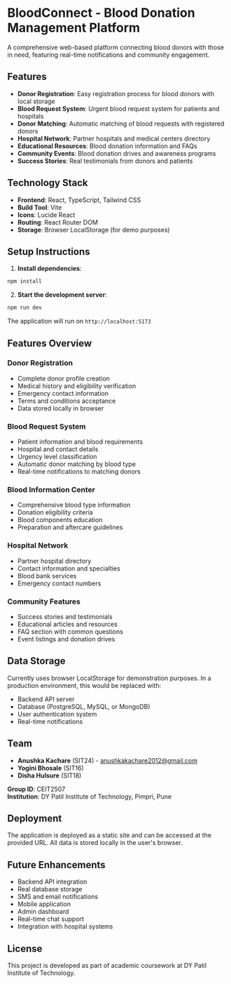 # BloodConnect - Blood Donation Management Platform

A comprehensive web-based platform connecting blood donors with those in need, featuring real-time notifications and community engagement.

## Features

- **Donor Registration**: Easy registration process for blood donors with local storage
- **Blood Request System**: Urgent blood request system for patients and hospitals
- **Donor Matching**: Automatic matching of blood requests with registered donors
- **Hospital Network**: Partner hospitals and medical centers directory
- **Educational Resources**: Blood donation information and FAQs
- **Community Events**: Blood donation drives and awareness programs
- **Success Stories**: Real testimonials from donors and patients

## Technology Stack

- **Frontend**: React, TypeScript, Tailwind CSS
- **Build Tool**: Vite
- **Icons**: Lucide React
- **Routing**: React Router DOM
- **Storage**: Browser LocalStorage (for demo purposes)

## Setup Instructions

1. **Install dependencies**:
```bash
npm install
```

2. **Start the development server**:
```bash
npm run dev
```

The application will run on `http://localhost:5173`

## Features Overview

### Donor Registration
- Complete donor profile creation
- Medical history and eligibility verification
- Emergency contact information
- Terms and conditions acceptance
- Data stored locally in browser

### Blood Request System
- Patient information and blood requirements
- Hospital and contact details
- Urgency level classification
- Automatic donor matching by blood type
- Real-time notifications to matching donors

### Blood Information Center
- Comprehensive blood type information
- Donation eligibility criteria
- Blood components education
- Preparation and aftercare guidelines

### Hospital Network
- Partner hospital directory
- Contact information and specialties
- Blood bank services
- Emergency contact numbers

### Community Features
- Success stories and testimonials
- Educational articles and resources
- FAQ section with common questions
- Event listings and donation drives

## Data Storage

Currently uses browser LocalStorage for demonstration purposes. In a production environment, this would be replaced with:
- Backend API server
- Database (PostgreSQL, MySQL, or MongoDB)
- User authentication system
- Real-time notifications

## Team

- **Anushka Kachare** (SIT24) - anushkakachare2012@gmail.com
- **Yogini Bhosale** (SIT16)
- **Disha Hulsure** (SIT18)

**Group ID**: CEIT2507  
**Institution**: DY Patil Institute of Technology, Pimpri, Pune

## Deployment

The application is deployed as a static site and can be accessed at the provided URL. All data is stored locally in the user's browser.

## Future Enhancements

- Backend API integration
- Real database storage
- SMS and email notifications
- Mobile application
- Admin dashboard
- Real-time chat support
- Integration with hospital systems

## License

This project is developed as part of academic coursework at DY Patil Institute of Technology.